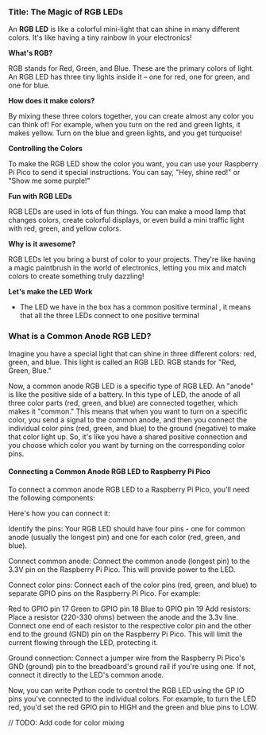 ### **Title: The Magic of RGB LEDs**

An **RGB LED** is like a colorful mini-light that can shine in many different colors. It's like having a tiny rainbow in your electronics!

**What's RGB?**

RGB stands for Red, Green, and Blue. These are the primary colors of light. An RGB LED has three tiny lights inside it – one for red, one for green, and one for blue.

**How does it make colors?**

By mixing these three colors together, you can create almost any color you can think of! For example, when you turn on the red and green lights, it makes yellow. Turn on the blue and green lights, and you get turquoise!

**Controlling the Colors**

To make the RGB LED show the color you want, you can use your Raspberry Pi Pico to send it special instructions. You can say, "Hey, shine red!" or "Show me some purple!"

**Fun with RGB LEDs**

RGB LEDs are used in lots of fun things. You can make a mood lamp that changes colors, create colorful displays, or even build a mini traffic light with red, green, and yellow colors.

**Why is it awesome?**

RGB LEDs let you bring a burst of color to your projects. They're like having a magic paintbrush in the world of electronics, letting you mix and match colors to create something truly dazzling!

**Let's make the LED Work**

* The LED we have in the box has a common positive terminal , it means that all the three LEDs connect to one positive terminal 


### What is a Common Anode RGB LED?
Imagine you have a special light that can shine in three different colors: red, green, and blue. This light is called an RGB LED. RGB stands for "Red, Green, Blue."

Now, a common anode RGB LED is a specific type of RGB LED. An "anode" is like the positive side of a battery. In this type of LED, the anode of all three color parts (red, green, and blue) are connected together, which makes it "common." This means that when you want to turn on a specific color, you send a signal to the common anode, and then you connect the individual color pins (red, green, and blue) to the ground (negative) to make that color light up. So, it's like you have a shared positive connection and you choose which color you want by turning on the corresponding color pins.

#### Connecting a Common Anode RGB LED to Raspberry Pi Pico 
To connect a common anode RGB LED to a Raspberry Pi Pico, you'll need the following components:

Here's how you can connect it:

Identify the pins: Your RGB LED should have four pins - one for common anode (usually the longest pin) and one for each color (red, green, and blue).

Connect common anode: Connect the common anode (longest pin) to the 3.3V pin on the Raspberry Pi Pico. This will provide power to the LED.

Connect color pins: Connect each of the color pins (red, green, and blue) to separate GPIO pins on the Raspberry Pi Pico. For example:

Red to GPIO pin 17
Green to GPIO pin 18
Blue to GPIO pin 19
Add resistors: Place a resistor (220-330 ohms) between the anode and the 3.3v line. Connect one end of each resistor to the respective color pin and the other end to the ground (GND) pin on the Raspberry Pi Pico. This will limit the current flowing through the LED, protecting it.

Ground connection: Connect a jumper wire from the Raspberry Pi Pico's GND (ground) pin to the breadboard's ground rail if you're using one. If not, connect it directly to the LED's common anode.

Now, you can write Python code to control the RGB LED using the GP IO pins you've connected to the individual colors. For example, to turn the LED red, you'd set the red GPIO pin to HIGH and the green and blue pins to LOW.

// TODO: Add code for color mixing 

```py
```
